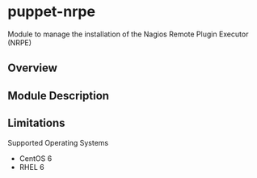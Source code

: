 puppet-nrpe
===============================================================================

Module to manage the installation of the Nagios Remote Plugin Executor (NRPE)

Overview
-------------------------------------------------------------------------------

Module Description
-------------------------------------------------------------------------------

Limitations
-------------------------------------------------------------------------------

Supported Operating Systems
- CentOS 6
- RHEL 6
